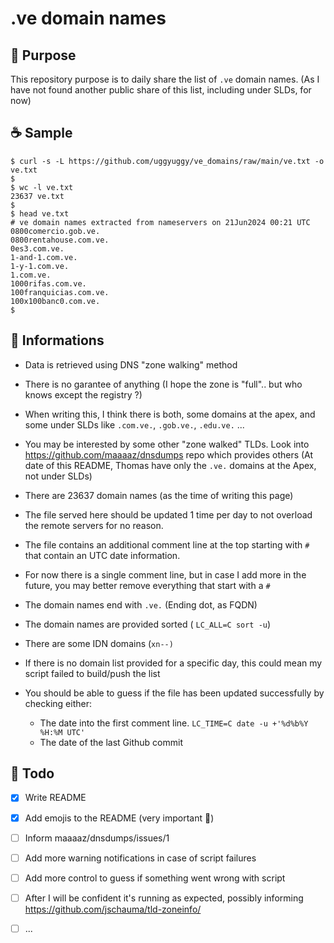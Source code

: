 # .ve domain names

## 🎯 Purpose

This repository purpose is to daily share the list of `.ve` domain names. (As I have not found another public share of this list, including under SLDs, for now)


## ☕ Sample

```
$ curl -s -L https://github.com/uggyuggy/ve_domains/raw/main/ve.txt -o ve.txt
$
$ wc -l ve.txt 
23637 ve.txt
$
$ head ve.txt
# ve domain names extracted from nameservers on 21Jun2024 00:21 UTC
0800comercio.gob.ve.
0800rentahouse.com.ve.
0es3.com.ve.
1-and-1.com.ve.
1-y-1.com.ve.
1.com.ve.
1000rifas.com.ve.
100franquicias.com.ve.
100x100banc0.com.ve.
$
```


## 📰 Informations

- Data is retrieved using DNS "zone walking" method

- There is no garantee of anything (I hope the zone is "full".. but who knows except the registry ?)

- When writing this, I think there is both, some domains at the apex, and some under SLDs like `.com.ve.`, `.gob.ve.`, `.edu.ve.` ...


- You may be interested by some other "zone walked" TLDs.
Look into https://github.com/maaaaz/dnsdumps repo which provides others
(At date of this README, Thomas have only the `.ve.` domains at the Apex, not under SLDs)

- There are 23637 domain names (as the time of writing this page)

- The file served here should be updated 1 time per day to not overload the remote servers for no reason.

- The file contains an additional comment line at the top starting with `#` that contain an UTC date information.

- For now there is a single comment line, but in case I add more in the future, you may better remove everything that start with a `#`

- The domain names end with `.ve.` (Ending dot, as FQDN)

- The domain names are provided sorted ( `LC_ALL=C sort -u`)

- There are some IDN domains (`xn--)`

- If there is no domain list provided for a specific day, this could mean my script failed to build/push the list

- You should be able to guess if the file has been updated successfully by checking either:
  - The date into the first comment line. `LC_TIME=C date -u +'%d%b%Y %H:%M UTC'`
  - The date of the last Github commit


## 🚧 Todo

- [x] Write README
- [x] Add emojis to the README (very important 🚨)
- [ ] Inform maaaaz/dnsdumps/issues/1
- [ ] Add more warning notifications in case of script failures
- [ ] Add more control to guess if something went wrong with script
- [ ] After I will be confident it's running as expected, possibly informing https://github.com/jschauma/tld-zoneinfo/
- [ ] ...




